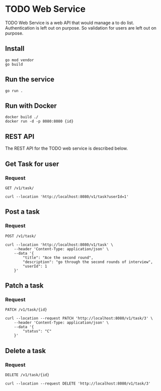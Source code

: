 # TODO Web Service

TODO Web Service is a web API that would manage a to do list. Authentication is left out on purpose. So validation for users are left out on purpose.

## Install

    go mod vendor
    go build

## Run the service

    go run .

## Run with Docker

    docker build ./
    docker run -d -p 8080:8080 {id}

## REST API
The REST API for the TODO web service is described below.

## Get Task for user
### Request
```GET /v1/task/ ```

    curl --location 'http://localhost:8080/v1/task?userId=1'

## Post a task
### Request
```POST /v1/task/ ```

    curl --location 'http://localhost:8080/v1/task' \
        --header 'Content-Type: application/json' \
        --data '{
            "title": "Ace the second round",
            "description": "go through the second rounds of interview",
            "userId": 1
        }'

## Patch a task
### Request
```PATCH /v1/task/{id} ```

    curl --location --request PATCH 'http://localhost:8080/v1/task/3' \
        --header 'Content-Type: application/json' \
        --data '{
            "status": "C"
        }'

## Delete a task
### Request
```DELETE /v1/task/{id} ```

    curl --location --request DELETE 'http://localhost:8080/v1/task/3'
